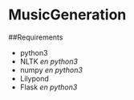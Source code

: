 # MusicGeneration
##Requirements

- python3
- NLTK *en python3*
- numpy *en python3*
- Lilypond
- Flask *en python3*

